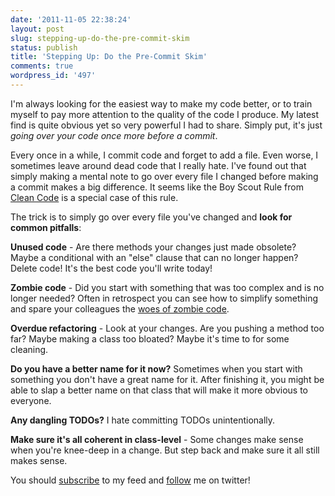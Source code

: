 ```yaml
---
date: '2011-11-05 22:38:24'
layout: post
slug: stepping-up-do-the-pre-commit-skim
status: publish
title: 'Stepping Up: Do the Pre-Commit Skim'
comments: true
wordpress_id: '497'
---
```


I'm always looking for the easiest way to make my code better, or to train myself to pay more attention to the quality of the code I produce. My latest find is quite obvious yet so very powerful I had to share. Simply put, it's just _going over your code once more before a commit_.

Every once in a while, I commit code and forget to add a file. Even worse, I sometimes leave around dead code that I really hate. I've found out that simply making a mental note to go over every file I changed before making a commit makes a big difference. It seems like the Boy Scout Rule from [Clean Code](http://amzn.to/sf6KkN) is a special case of this rule.

The trick is to simply go over every file you've changed and **look for common pitfalls**:

**Unused code** - Are there methods your changes just made obsolete? Maybe a conditional with an "else" clause that can no longer happen? Delete code! It's the best code you'll write today!

**Zombie code** - Did you start with something that was too complex and is no longer needed? Often in retrospect you can see how to simplify something and spare your colleagues the [woes of zombie code](/2011/10/28/fight-zombie-code/).

**Overdue refactoring** - Look at your changes. Are you pushing a method too far? Maybe making a class too bloated? Maybe it's time to for some cleaning.

**Do you have a better name for it now?** Sometimes when you start with something you don't have a great name for it. After finishing it, you might be able to slap a better name on that class that will make it more obvious to everyone.

**Any dangling TODOs?** I hate committing TODOs unintentionally.

**Make sure it's all coherent in class-level** - Some changes make sense when you're knee-deep in a change. But step back and make sure it all still makes sense.



You should [subscribe](http://feeds.feedburner.com/TheCodeDump) to my feed and [follow](http://twitter.com/avivby) me on twitter!
